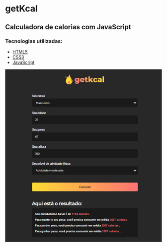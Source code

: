 # getKcal
## Calculadora de calorias com JavaScript
### Tecnologias utilizadas:
* [HTML5](https://developer.mozilla.org/pt-BR/docs/Web/HTML/HTML5)
* [CSS3](https://developer.mozilla.org/pt-BR/docs/Archive/CSS3)
* [JavaScript](https://www.javascript.com/)

![Tela do Projeto](https://github.com/Bruno-Vitor/getKcal.github.io/blob/master/getkcal.png)
